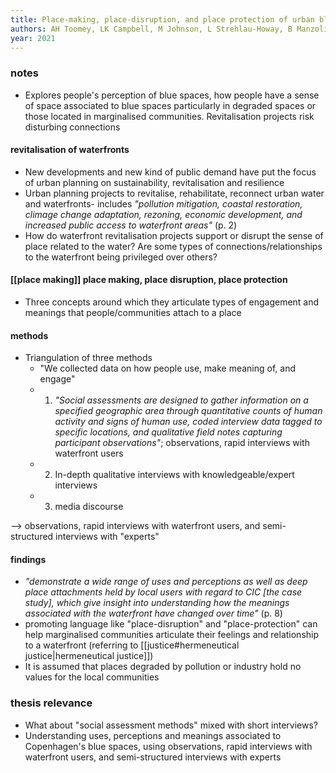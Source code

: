 ```yaml
---
title: Place-making, place-disruption, and place protection of urban blue spaces: perceptions of waterfront planning of a polluted urban waterbody
authors: AH Toomey, LK Campbell, M Johnson, L Strehlau-Howay, B Manzolillo, C Thomas, T Graham, M Palta
year: 2021
---
```


### notes
- Explores people's perception of blue spaces, how people have a sense of space associated to blue spaces particularly in degraded spaces or those located in marginalised communities. Revitalisation projects risk disturbing connections

#### revitalisation of waterfronts
- New developments and new kind of public demand have put the focus of urban planning on sustainability, revitalisation and resilience
- Urban planning projects to revitalise, rehabilitate, reconnect urban water and waterfronts- includes *"pollution mitigation, coastal restoration, climage change adaptation, rezoning, economic development, and increased public access to waterfront areas"* (p. 2)
- How do waterfront revitalisation projects support or disrupt the sense of place related to the water? Are some types of connections/relationships to the waterfront being privileged over others?

#### [[place making]] place making, place disruption, place protection
- Three concepts around which they articulate types of engagement and meanings that people/communities attach to a place

#### methods
- Triangulation of three methods
	- "We collected data on how people use, make meaning of, and engage"
	- 1. *"Social assessments are designed to gather information on a specified geographic area through quantitative counts of human activity and signs of human use, coded interview data tagged to specific locations, and qualitative field notes capturing participant observations"*; observations, rapid interviews with waterfront users
	- 2. In-depth qualitative interviews with knowledgeable/expert interviews
	- 3. media discourse

--> observations, rapid interviews with waterfront users, and semi-structured interviews with "experts"

#### findings
- *"demonstrate a wide range of uses and perceptions as well as deep place attachments held by local users with regard to CIC [the case study], which give insight into understanding how the meanings associated with the waterfront have changed over time"* (p. 8)
- promoting language like "place-disruption" and "place-protection" can help marginalised communities articulate their feelings and relationship to a waterfront (referring to [[justice#hermeneutical justice|hermeneutical justice]])
- It is assumed that places degraded by pollution or industry hold no values for the local communities

### thesis relevance
- What about "social assessment methods" mixed with short interviews?
- Understanding uses, perceptions and meanings associated to Copenhagen's blue spaces, using observations, rapid interviews with waterfront users, and semi-structured interviews with experts